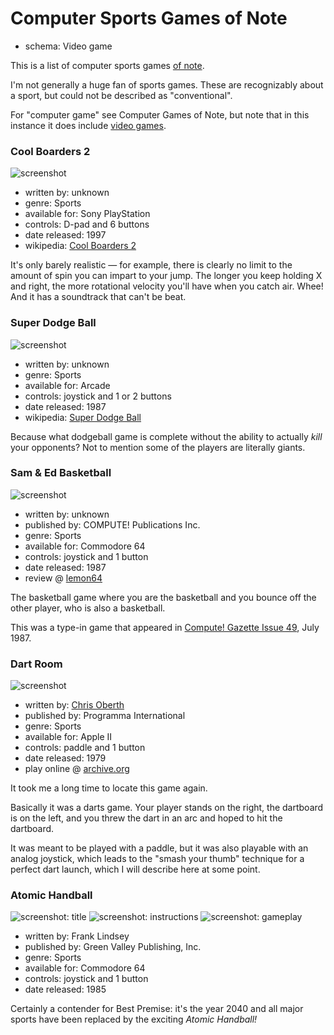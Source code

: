 Computer Sports Games of Note
=============================

*   schema: Video game

This is a list of computer sports games
[of note](A%20Note%20on%20Items%20of%20Note.md).

I'm not generally a huge fan of sports games.
These are recognizably about a sport, but
could not be described as "conventional".

For "computer game" see Computer Games of Note,
but note that in this instance it does include
[video games](Video%20Games%20of%20Note.md).

### Cool Boarders 2

![screenshot](https://static.catseye.tc/archive/www.vizzed.com/videogames%252Fpsx%252Fscreenshot%252FCool%252520Boarders%2525202-2.jpg)

*   written by: unknown
*   genre: Sports
*   available for: Sony PlayStation
*   controls: D-pad and 6 buttons
*   date released: 1997
*   wikipedia: [Cool Boarders 2](https://en.wikipedia.org/wiki/Cool_Boarders_2)

It's only barely realistic — for example,
there is clearly no limit to the amount of spin you can impart to your
jump. The longer you keep holding X and right, the more rotational velocity
you'll have when you catch air. Whee! And it has a soundtrack that can't be
beat.

### Super Dodge Ball

![screenshot](https://static.catseye.tc/archive/upload.wikimedia.org/wikipedia%252Fen%252F3%252F3a%252FNekketsu_koukou_dodgeball_bu.jpg)

*   written by: unknown
*   genre: Sports
*   available for: Arcade
*   controls: joystick and 1 or 2 buttons
*   date released: 1987
*   wikipedia: [Super Dodge Ball](https://en.wikipedia.org/wiki/Super_Dodge_Ball)

Because what dodgeball game is complete without the ability to
actually *kill* your opponents?  Not to mention some of the
players are literally giants.

### Sam & Ed Basketball

![screenshot](https://static.catseye.tc/archive/www.lemon64.com/games%252Fscreenshots%252Ffull%252Fs%252Fsam_and_ed_basketball_01.gif)

*   written by: unknown
*   published by: COMPUTE! Publications Inc.
*   genre: Sports
*   available for: Commodore 64
*   controls: joystick and 1 button
*   date released: 1987
*   review @ [lemon64](http://www.lemon64.com/reviews/view.php?id=1109)

The basketball game where you are the basketball and you bounce off
the other player, who is also a basketball.

This was a type-in game that appeared in
[Compute! Gazette Issue 49](https://archive.org/details/1987-07-computegazette),
July 1987.

### Dart Room

![screenshot](https://static.catseye.tc/images/curated/screenshots/Dart%20Room%20%28Chris%20Oberth%2C%201979%29.png)

*   written by: [Chris Oberth](https://en.wikipedia.org/wiki/Chris_Oberth)
*   published by: Programma International
*   genre: Sports
*   available for: Apple II
*   controls: paddle and 1 button
*   date released: 1979
*   play online @ [archive.org](https://archive.org/details/a2_cple_Apple_Bowl_Budge_Trilogy_Dart_Room_Star_Wars_William_Tell)

It took me a long time to locate this game again.

Basically it was a darts game.  Your player stands on the right, the
dartboard is on the left, and you threw the dart in an arc and hoped
to hit the dartboard.

It was meant to be played with a paddle, but it was also playable
with an analog joystick, which leads to the "smash your thumb" technique
for a perfect dart launch, which I will describe here at some point.

### Atomic Handball

![screenshot: title](https://static.catseye.tc/images/curated/screenshots/Atomic%20Handball%20-%20title%20%28Frank%20Lindsey%2C%201985%29.png)
![screenshot: instructions](https://static.catseye.tc/images/curated/screenshots/Atomic%20Handball%20-%20instructions%20%28Frank%20Lindsey%2C%201985%29.png)
![screenshot: gameplay](https://static.catseye.tc/images/curated/screenshots/Atomic%20Handball%20-%20gameplay%20%28Frank%20Lindsey%2C%201985%29.png)

*   written by: Frank Lindsey
*   published by: Green Valley Publishing, Inc.
*   genre: Sports
*   available for: Commodore 64
*   controls: joystick and 1 button
*   date released: 1985

Certainly a contender for Best Premise: it's the year 2040 and
all major sports have been replaced by the exciting _Atomic Handball!_
